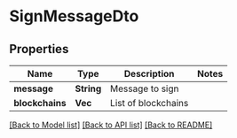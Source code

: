 # SignMessageDto

## Properties

Name | Type | Description | Notes
------------ | ------------- | ------------- | -------------
**message** | **String** | Message to sign | 
**blockchains** | **Vec<String>** | List of blockchains | 

[[Back to Model list]](../README.md#documentation-for-models) [[Back to API list]](../README.md#documentation-for-api-endpoints) [[Back to README]](../README.md)



